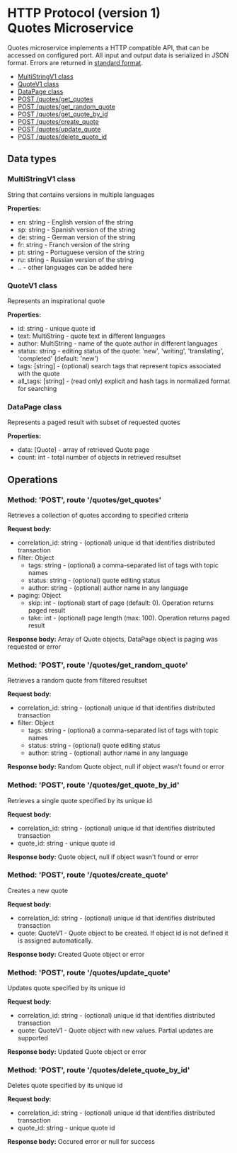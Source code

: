 # HTTP Protocol (version 1) <br/> Quotes Microservice

Quotes microservice implements a HTTP compatible API, that can be accessed on configured port.
All input and output data is serialized in JSON format. Errors are returned in [standard format]().

* [MultiStringV1 class](#class1)
* [QuoteV1 class](#class2)
* [DataPage<QuoteV1> class](#class3)
* [POST /quotes/get_quotes](#operation1)
* [POST /quotes/get_random_quote](#operation2)
* [POST /quotes/get_quote_by_id](#operation3)
* [POST /quotes/create_quote](#operation4)
* [POST /quotes/update_quote](#operation5)
* [POST /quotes/delete_quote_id](#operation6)

## Data types

### <a name="class1"></a> MultiStringV1 class

String that contains versions in multiple languages

**Properties:**
- en: string - English version of the string
- sp: string - Spanish version of the string
- de: string - German version of the string
- fr: string - Franch version of the string
- pt: string - Portuguese version of the string
- ru: string - Russian version of the string
- .. - other languages can be added here

### <a name="class2"></a> QuoteV1 class

Represents an inspirational quote

**Properties:**
- id: string - unique quote id
- text: MultiString - quote text in different languages
- author: MultiString - name of the quote author in different languages
- status: string - editing status of the quote: 'new', 'writing', 'translating', 'completed' (default: 'new')
- tags: [string] - (optional) search tags that represent topics associated with the quote
- all_tags: [string] - (read only) explicit and hash tags in normalized format for searching  

### <a name="class3"></a> DataPage<QuoteV1> class

Represents a paged result with subset of requested quotes

**Properties:**
- data: [Quote] - array of retrieved Quote page
- count: int - total number of objects in retrieved resultset

## Operations

### <a name="operation1"></a> Method: 'POST', route '/quotes/get_quotes'

Retrieves a collection of quotes according to specified criteria

**Request body:** 
- correlation_id: string - (optional) unique id that identifies distributed transaction
- filter: Object
  - tags: string - (optional) a comma-separated list of tags with topic names
  - status: string - (optional) quote editing status
  - author: string - (optional) author name in any language 
- paging: Object
  - skip: int - (optional) start of page (default: 0). Operation returns paged result
  - take: int - (optional) page length (max: 100). Operation returns paged result

**Response body:**
Array of Quote objects, DataPage<QuoteV1> object is paging was requested or error

### <a name="operation2"></a> Method: 'POST', route '/quotes/get\_random\_quote'

Retrieves a random quote from filtered resultset

**Request body:** 
- correlation_id: string - (optional) unique id that identifies distributed transaction
- filter: Object
  - tags: string - (optional) a comma-separated list of tags with topic names
  - status: string - (optional) quote editing status
  - author: string - (optional) author name in any language 

**Response body:**
Random Quote object, null if object wasn't found or error 

### <a name="operation3"></a> Method: 'POST', route '/quotes/get\_quote\_by_id'

Retrieves a single quote specified by its unique id

**Request body:** 
- correlation_id: string - (optional) unique id that identifies distributed transaction
- quote_id: string - unique quote id

**Response body:**
Quote object, null if object wasn't found or error 

### <a name="operation4"></a> Method: 'POST', route '/quotes/create_quote'

Creates a new quote

**Request body:**
- correlation_id: string - (optional) unique id that identifies distributed transaction
- quote: QuoteV1 - Quote object to be created. If object id is not defined it is assigned automatically.

**Response body:**
Created Quote object or error

### <a name="operation5"></a> Method: 'POST', route '/quotes/update_quote'

Updates quote specified by its unique id

**Request body:** 
- correlation_id: string - (optional) unique id that identifies distributed transaction
- quote: QuoteV1 - Quote object with new values. Partial updates are supported

**Response body:**
Updated Quote object or error 
 
### <a name="operation6"></a> Method: 'POST', route '/quotes/delete\_quote\_by_id'

Deletes quote specified by its unique id

**Request body:** 
- correlation_id: string - (optional) unique id that identifies distributed transaction
- quote_id: string - unique quote id

**Response body:**
Occured error or null for success
 
